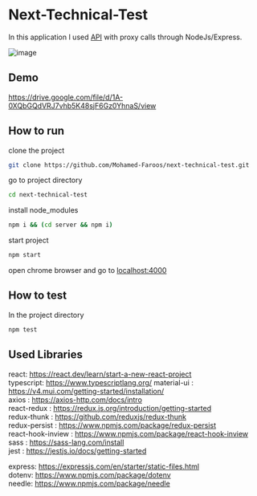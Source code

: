 # Next-Technical-Test

In this application I used [API](https://developer.apple.com/library/archive/documentation/AudioVideo/Conceptual/iTuneSearchAPI/Searching.html#//apple_ref/doc/uid/TP40017632-CH5-SW1) with proxy calls through NodeJs/Express.

![image](https://drive.google.com/uc?export=view&id=1ZoBiyaopOrF4zjf8b2owRRBTZzsSKU42)

## Demo
https://drive.google.com/file/d/1A-0XQbGQdVRJ7vhb5K48sjF6Gz0YhnaS/view


## How to run

clone the project

```bash
git clone https://github.com/Mohamed-Faroos/next-technical-test.git
```

go to project directory
```bash
cd next-technical-test
```

install node_modules

```bash
npm i && (cd server && npm i)
```

start project

```bash
npm start
```

open chrome browser and go to [localhost:4000](http://localhost:4000)

## How to test 

In the project directory

```bash
npm test
```

## Used Libraries
react: https://react.dev/learn/start-a-new-react-project   
typescript: https://www.typescriptlang.org/
material-ui : https://v4.mui.com/getting-started/installation/     
axios : https://axios-http.com/docs/intro  
react-redux : https://redux.js.org/introduction/getting-started   
redux-thunk : https://github.com/reduxjs/redux-thunk   
redux-persist : https://www.npmjs.com/package/redux-persist   
react-hook-inview : https://www.npmjs.com/package/react-hook-inview   
sass : https://sass-lang.com/install    
jest : https://jestjs.io/docs/getting-started     

express: https://expressjs.com/en/starter/static-files.html     
dotenv: https://www.npmjs.com/package/dotenv    
needle: https://www.npmjs.com/package/needle   
